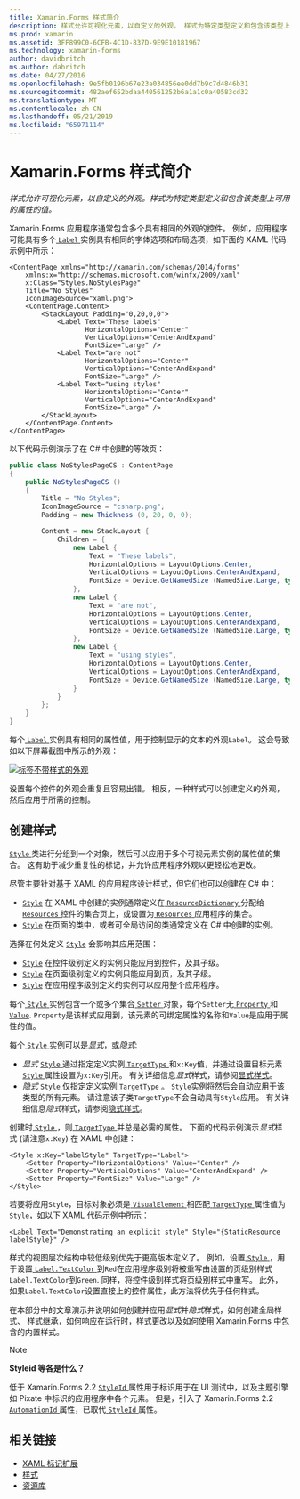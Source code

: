 ```yaml
---
title: Xamarin.Forms 样式简介
description: 样式允许可视化元素，以自定义的外观。 样式为特定类型定义和包含该类型上可用的属性的值。
ms.prod: xamarin
ms.assetid: 3FF899C0-6CFB-4C1D-837D-9E9E10181967
ms.technology: xamarin-forms
author: davidbritch
ms.author: dabritch
ms.date: 04/27/2016
ms.openlocfilehash: 9e5fb0196b67e23a034856ee0dd7b9c7d4846b31
ms.sourcegitcommit: 482aef652bdaa440561252b6a1a1c0a40583cd32
ms.translationtype: MT
ms.contentlocale: zh-CN
ms.lasthandoff: 05/21/2019
ms.locfileid: "65971114"
---
```

# <a name="introduction-to-xamarinforms-styles"></a>Xamarin.Forms 样式简介

_样式允许可视化元素，以自定义的外观。样式为特定类型定义和包含该类型上可用的属性的值。_

Xamarin.Forms 应用程序通常包含多个具有相同的外观的控件。 例如，应用程序可能具有多个[ `Label` ](xref:Xamarin.Forms.Label)实例具有相同的字体选项和布局选项，如下面的 XAML 代码示例中所示：

```xaml
<ContentPage xmlns="http://xamarin.com/schemas/2014/forms"
    xmlns:x="http://schemas.microsoft.com/winfx/2009/xaml"
    x:Class="Styles.NoStylesPage"
    Title="No Styles"
    IconImageSource="xaml.png">
    <ContentPage.Content>
        <StackLayout Padding="0,20,0,0">
            <Label Text="These labels"
                   HorizontalOptions="Center"
                   VerticalOptions="CenterAndExpand"
                   FontSize="Large" />
            <Label Text="are not"
                   HorizontalOptions="Center"
                   VerticalOptions="CenterAndExpand"
                   FontSize="Large" />
            <Label Text="using styles"
                   HorizontalOptions="Center"
                   VerticalOptions="CenterAndExpand"
                   FontSize="Large" />
        </StackLayout>
    </ContentPage.Content>
</ContentPage>
```

以下代码示例演示了在 C# 中创建的等效页：

```csharp
public class NoStylesPageCS : ContentPage
{
    public NoStylesPageCS ()
    {
        Title = "No Styles";
        IconImageSource = "csharp.png";
        Padding = new Thickness (0, 20, 0, 0);

        Content = new StackLayout {
            Children = {
                new Label {
                    Text = "These labels",
                    HorizontalOptions = LayoutOptions.Center,
                    VerticalOptions = LayoutOptions.CenterAndExpand,
                    FontSize = Device.GetNamedSize (NamedSize.Large, typeof(Label))
                },
                new Label {
                    Text = "are not",
                    HorizontalOptions = LayoutOptions.Center,
                    VerticalOptions = LayoutOptions.CenterAndExpand,
                    FontSize = Device.GetNamedSize (NamedSize.Large, typeof(Label))
                },
                new Label {
                    Text = "using styles",
                    HorizontalOptions = LayoutOptions.Center,
                    VerticalOptions = LayoutOptions.CenterAndExpand,
                    FontSize = Device.GetNamedSize (NamedSize.Large, typeof(Label))
                }
            }
        };
    }
}
```

每个[ `Label` ](xref:Xamarin.Forms.Label)实例具有相同的属性值，用于控制显示的文本的外观`Label`。 这会导致如以下屏幕截图中所示的外观：

[![](introduction-images/no-styles.png "标签不带样式的外观")](introduction-images/no-styles-large.png#lightbox "标签不带样式的外观")

设置每个控件的外观会重复且容易出错。 相反，一种样式可以创建定义的外观，然后应用于所需的控制。

## <a name="create-a-style"></a>创建样式

[ `Style` ](xref:Xamarin.Forms.Style)类进行分组到一个对象，然后可以应用于多个可视元素实例的属性值的集合。 这有助于减少重复性的标记，并允许应用程序外观以更轻松地更改。

尽管主要针对基于 XAML 的应用程序设计样式，但它们也可以创建在 C# 中：

- [`Style`](xref:Xamarin.Forms.Style) 在 XAML 中创建的实例通常定义在[ `ResourceDictionary` ](xref:Xamarin.Forms.ResourceDictionary)分配给[ `Resources` ](xref:Xamarin.Forms.VisualElement.Resources)控件的集合页上，或设置为[ `Resources` ](xref:Xamarin.Forms.Application.Resources)应用程序的集合。
- [`Style`](xref:Xamarin.Forms.Style) 在页面的类中，或者可全局访问的类通常定义在 C# 中创建的实例。

选择在何处定义 [`Style`](xref:Xamarin.Forms.Style) 会影响其应用范围：

- [`Style`](xref:Xamarin.Forms.Style) 在控件级别定义的实例只能应用到控件，及其子级。
- [`Style`](xref:Xamarin.Forms.Style) 在页面级别定义的实例只能应用到页，及其子级。
- [`Style`](xref:Xamarin.Forms.Style) 在应用程序级别定义的实例可以应用整个应用程序。

每个[ `Style` ](xref:Xamarin.Forms.Style)实例包含一个或多个集合[ `Setter` ](xref:Xamarin.Forms.Setter)对象，每个`Setter`无[ `Property` ](xref:Xamarin.Forms.Setter.Property)和[`Value`](xref:Xamarin.Forms.Setter.Value). `Property`是该样式应用到，该元素的可绑定属性的名称和`Value`是应用于属性的值。

每个[ `Style` ](xref:Xamarin.Forms.Style)实例可以是*显式*，或*隐式*:

- *显式* [ `Style` ](xref:Xamarin.Forms.Style)通过指定定义实例[ `TargetType` ](xref:Xamarin.Forms.Style.TargetType)和`x:Key`值，并通过设置目标元素[`Style` ](xref:Xamarin.Forms.NavigableElement.Style)属性设置为`x:Key`引用。 有关详细信息*显式*样式，请参阅[显式样式](~/xamarin-forms/user-interface/styles/explicit.md)。
- *隐式* [ `Style` ](xref:Xamarin.Forms.Style)仅指定定义实例[ `TargetType` ](xref:Xamarin.Forms.Style.TargetType)。 `Style`实例将然后会自动应用于该类型的所有元素。 请注意该子类`TargetType`不会自动具有`Style`应用。 有关详细信息*隐式*样式，请参阅[隐式样式](~/xamarin-forms/user-interface/styles/implicit.md)。

创建时[ `Style` ](xref:Xamarin.Forms.Style)，则[ `TargetType` ](xref:Xamarin.Forms.Style.TargetType)并总是必需的属性。 下面的代码示例演示*显式*样式 (请注意`x:Key`) 在 XAML 中创建：

```xaml
<Style x:Key="labelStyle" TargetType="Label">
    <Setter Property="HorizontalOptions" Value="Center" />
    <Setter Property="VerticalOptions" Value="CenterAndExpand" />
    <Setter Property="FontSize" Value="Large" />
</Style>
```

若要将应用`Style`，目标对象必须是[ `VisualElement` ](xref:Xamarin.Forms.VisualElement)相匹配[ `TargetType` ](xref:Xamarin.Forms.Style.TargetType)属性值为`Style`，如以下 XAML 代码示例中所示：

```xaml
<Label Text="Demonstrating an explicit style" Style="{StaticResource labelStyle}" />
```

样式的视图层次结构中较低级别优先于更高版本定义了。 例如，设置[ `Style` ](xref:Xamarin.Forms.Style) ，用于设置[ `Label.TextColor` ](xref:Xamarin.Forms.Label.TextColor)到`Red`在应用程序级别将被重写由设置的页级别样式`Label.TextColor`到`Green`. 同样，将控件级别样式将页级别样式中重写。 此外，如果`Label.TextColor`设置直接上的控件属性，此方法将优先于任何样式。

在本部分中的文章演示并说明如何创建并应用*显式*并*隐式*样式，如何创建全局样式、 样式继承，如何响应在运行时，样式更改以及如何使用 Xamarin.Forms 中包含的内置样式。

> [!NOTE]
> **Styleid 等各是什么？**
>
> 低于 Xamarin.Forms 2.2 [ `StyleId` ](xref:Xamarin.Forms.Element.StyleId)属性用于标识用于在 UI 测试中，以及主题引擎如 Pixate 中标识的应用程序中各个元素。 但是，引入了 Xamarin.Forms 2.2 [ `AutomationId` ](xref:Xamarin.Forms.Element.AutomationId)属性，已取代[ `StyleId` ](xref:Xamarin.Forms.Element.StyleId)属性。

## <a name="related-links"></a>相关链接

- [XAML 标记扩展](~/xamarin-forms/xaml/xaml-basics/xaml-markup-extensions.md)
- [样式](xref:Xamarin.Forms.Style)
- [资源库](xref:Xamarin.Forms.Setter)
